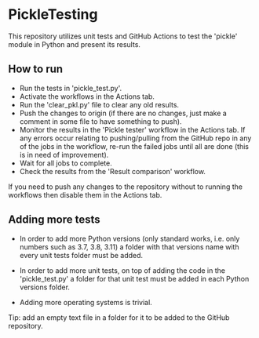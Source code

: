 # PickleTesting

This repository utilizes unit tests and GitHub Actions to test the 'pickle' module in Python and present its results.

## How to run

- Run the tests in 'pickle_test.py'.
- Activate the workflows in the Actions tab.
- Run the 'clear_pkl.py' file to clear any old results.
- Push the changes to origin (if there are no changes, just make a comment in some file to have something to push).
- Monitor the results in the 'Pickle tester' workflow in the Actions tab. If any errors occur relating to pushing/pulling from the GitHub repo in any of the jobs in the workflow, re-run the failed jobs until all are done (this is in need of improvement).
- Wait for all jobs to complete.
- Check the results from the 'Result comparison' workflow.

If you need to push any changes to the repository without to running the workflows then disable them in the Actions tab.

## Adding more tests

- In order to add more Python versions (only standard works, i.e. only numbers such as 3.7, 3.8, 3.11) a folder with that versions name with every unit tests folder must be added.

- In order to add more unit tests, on top of adding the code in the 'pickle_test.py' a folder for that unit test must be added in each Python versions folder.

- Adding more operating systems is trivial.

Tip: add an empty text file in a folder for it to be added to the GitHub repository.